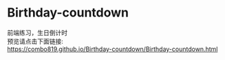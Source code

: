 # Birthday-countdown
前端练习，生日倒计时<br/>
预览请点击下面链接:<br/>
https://combo819.github.io/Birthday-countdown/Birthday-countdown.html
